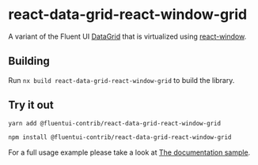 # react-data-grid-react-window-grid

A variant of the Fluent UI [DataGrid](https://react.fluentui.dev/?path=/docs/components-datagrid--default) that is
virtualized using [react-window](https://react-window.vercel.app/#/examples/grid/fixed-size).

## Building

Run `nx build react-data-grid-react-window-grid` to build the library.

## Try it out

```sh
yarn add @fluentui-contrib/react-data-grid-react-window-grid

npm install @fluentui-contrib/react-data-grid-react-window-grid
```

For a full usage example please take a look at [The documentation sample](https://github.com/microsoft/fluentui-contrib/blob/main/packages/react-data-grid-react-window-grid/stories/DataGrid/VirtualizedDataGrid.stories.tsx).
